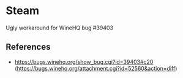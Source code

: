 Steam
=====

Ugly workaround for WineHQ bug #39403

References
----------

- https://bugs.winehq.org/show_bug.cgi?id=39403#c20
 (https://bugs.winehq.org/attachment.cgi?id=52560&action=diff)
